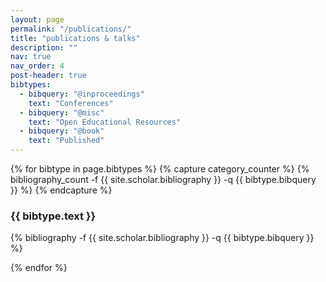 ```yaml
---
layout: page
permalink: "/publications/"
title: "publications & talks"
description: ""
nav: true
nav_order: 4
post-header: true
bibtypes:
  - bibquery: "@inproceedings"
    text: "Conferences"
  - bibquery: "@misc"
    text: "Open Educational Resources"
  - bibquery: "@book"
    text: "Published"
---
```


{% for bibtype in page.bibtypes %}
{% capture category_counter %}
{% bibliography_count -f {{ site.scholar.bibliography }} -q {{ bibtype.bibquery }} %}
{% endcapture %}

  <div style="counter-reset:bibitem {{ category_counter | plus:1 }}">
    <div class="publications">
      <h3 class="type">{{ bibtype.text }}</h3>
      {% bibliography -f {{ site.scholar.bibliography }} -q {{ bibtype.bibquery }} %}
    </div>
  </div>

{% endfor %}

